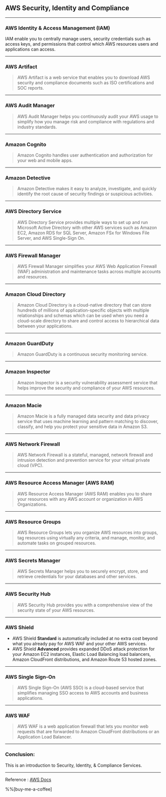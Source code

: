 ## AWS Security, Identity and Compliance

---
### AWS Identity & Access Management (IAM)

> 
IAM enable you to centrally manage users, security credentials such as access keys, and permissions that control which AWS resources users and applications can access.


---

### AWS Artifact

> AWS Artifact is a web service that enables you to download AWS security and compliance documents such as ISO certifications and SOC reports.

---

### AWS Audit Manager

> AWS Audit Manager helps you continuously audit your AWS usage to simplify how you manage risk and compliance with regulations and industry standards.

---

### Amazon Cognito

> Amazon Cognito handles user authentication and authorization for your web and mobile apps.

---

### Amazon Detective

> Amazon Detective makes it easy to analyze, investigate, and quickly identify the root cause of security findings or suspicious activities.

---

### AWS Directory Service

> AWS Directory Service provides multiple ways to set up and run Microsoft Active Directory with other AWS services such as Amazon EC2, Amazon RDS for SQL Server, Amazon FSx for Windows File Server, and AWS Single-Sign On.

---

### AWS Firewall Manager


> AWS Firewall Manager simplifies your AWS  Web Application Firewall (WAF) administration and maintenance tasks across multiple accounts and resources.

---

### Amazon Cloud Directory

> Amazon Cloud Directory is a cloud-native directory that can store hundreds of millions of application-specific objects with multiple relationships and schemas which can be used when you need a cloud-scale directory to share and control access to hierarchical data between your applications.

---

### Amazon GuardDuty

>Amazon GuardDuty is a continuous security monitoring service.

---

### Amazon Inspector

>Amazon Inspector is a security vulnerability assessment service that helps improve the security and compliance of your AWS resources.

---

### Amazon Macie

>Amazon Macie is a fully managed data security and data privacy service that uses machine learning and pattern matching to discover, classify, and help you protect your sensitive data in Amazon S3.

---

### AWS Network Firewall

>AWS Network Firewall is a stateful, managed, network firewall and intrusion detection and prevention service for your virtual private cloud (VPC).

---

### AWS Resource Access Manager (AWS RAM)

>AWS Resource Access Manager (AWS RAM) enables you to share your resources with any AWS account or organization in AWS Organizations.

---

### AWS Resource Groups

>AWS Resource Groups lets you organize AWS resources into groups, tag resources using virtually any criteria, and manage, monitor, and automate tasks on grouped resources.

---

### AWS Secrets Manager

>AWS Secrets Manager helps you to securely encrypt, store, and retrieve credentials for your databases and other services.

---

### AWS Security Hub

>AWS Security Hub provides you with a comprehensive view of the security state of your AWS resources.

---

### AWS Shield


> 

- AWS Shield **Standard** is automatically included at no extra cost beyond what you already pay for AWS WAF and your other AWS services.
- AWS Shield **Advanced** provides expanded DDoS attack protection for your Amazon EC2 instances, Elastic Load Balancing load balancers, Amazon CloudFront distributions, and Amazon Route 53 hosted zones.

---

### AWS Single Sign-On

>AWS Single Sign-On (AWS SSO) is a cloud-based service that simplifies managing SSO access to AWS accounts and business applications.

---

### AWS WAF

>AWS WAF is a web application firewall that lets you monitor web requests that are forwarded to Amazon CloudFront distributions or an Application Load Balancer. 

---

### Conclusion:

This is an introduction to Security, Identity, & Compliance Services.

---

Reference : [AWS Docs](https://docs.aws.amazon.com/index.html)

%%[buy-me-a-coffee]